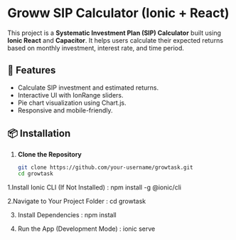 # Groww SIP Calculator (Ionic + React)

This project is a **Systematic Investment Plan (SIP) Calculator** built using **Ionic React** and **Capacitor**. It helps users calculate their expected returns based on monthly investment, interest rate, and time period.

## 🚀 Features
- Calculate SIP investment and estimated returns.
- Interactive UI with IonRange sliders.
- Pie chart visualization using Chart.js.
- Responsive and mobile-friendly.

## 📦 Installation

1. **Clone the Repository**
   ```sh
   git clone https://github.com/your-username/growtask.git
   cd growtask

1.Install Ionic CLI (If Not Installed) :
npm install -g @ionic/cli

2.Navigate to Your Project Folder :
cd growtask

3. Install Dependencies :
npm install
   
4.  Run the App (Development Mode) :
ionic serve

   
